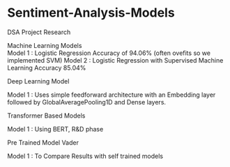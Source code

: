 # Sentiment-Analysis-Models
DSA Project Research 

Machine Learning Models   
Model 1 : Logistic Regression Accuracy of 94.06% (often ovefits so we implemented SVM)
Model 2 : Logistic Regression with Supervised Machine Learning Accuracy 85.04%

Deep Learning Model 

Model 1 : Uses simple feedforward architecture with an Embedding layer followed by GlobalAveragePooling1D and Dense layers.

Transformer Based Models 

Model 1 : Using BERT, R&D phase 

Pre Trained Model Vader

Model 1 :  To Compare Results with self trained models
